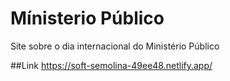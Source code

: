# Mínisterio Público
Site sobre o dia internacional do Ministério Público

##Link
https://soft-semolina-49ee48.netlify.app/
